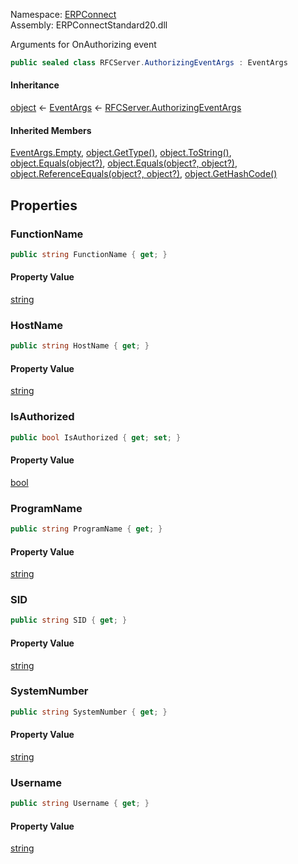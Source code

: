 
Namespace: [ERPConnect](index.md)  
Assembly: ERPConnectStandard20.dll  

Arguments for OnAuthorizing event

```csharp
public sealed class RFCServer.AuthorizingEventArgs : EventArgs
```

#### Inheritance

[object](https://learn.microsoft.com/dotnet/api/system.object) ← 
[EventArgs](https://learn.microsoft.com/dotnet/api/system.eventargs) ← 
[RFCServer.AuthorizingEventArgs](ERPConnect.RFCServer.AuthorizingEventArgs.md)

#### Inherited Members

[EventArgs.Empty](https://learn.microsoft.com/dotnet/api/system.eventargs.empty), 
[object.GetType\(\)](https://learn.microsoft.com/dotnet/api/system.object.gettype), 
[object.ToString\(\)](https://learn.microsoft.com/dotnet/api/system.object.tostring), 
[object.Equals\(object?\)](https://learn.microsoft.com/dotnet/api/system.object.equals\#system\-object\-equals\(system\-object\)), 
[object.Equals\(object?, object?\)](https://learn.microsoft.com/dotnet/api/system.object.equals\#system\-object\-equals\(system\-object\-system\-object\)), 
[object.ReferenceEquals\(object?, object?\)](https://learn.microsoft.com/dotnet/api/system.object.referenceequals), 
[object.GetHashCode\(\)](https://learn.microsoft.com/dotnet/api/system.object.gethashcode)

## Properties

### <a id="ERPConnect_RFCServer_AuthorizingEventArgs_FunctionName"></a> FunctionName

```csharp
public string FunctionName { get; }
```

#### Property Value

 [string](https://learn.microsoft.com/dotnet/api/system.string)

### <a id="ERPConnect_RFCServer_AuthorizingEventArgs_HostName"></a> HostName

```csharp
public string HostName { get; }
```

#### Property Value

 [string](https://learn.microsoft.com/dotnet/api/system.string)

### <a id="ERPConnect_RFCServer_AuthorizingEventArgs_IsAuthorized"></a> IsAuthorized

```csharp
public bool IsAuthorized { get; set; }
```

#### Property Value

 [bool](https://learn.microsoft.com/dotnet/api/system.boolean)

### <a id="ERPConnect_RFCServer_AuthorizingEventArgs_ProgramName"></a> ProgramName

```csharp
public string ProgramName { get; }
```

#### Property Value

 [string](https://learn.microsoft.com/dotnet/api/system.string)

### <a id="ERPConnect_RFCServer_AuthorizingEventArgs_SID"></a> SID

```csharp
public string SID { get; }
```

#### Property Value

 [string](https://learn.microsoft.com/dotnet/api/system.string)

### <a id="ERPConnect_RFCServer_AuthorizingEventArgs_SystemNumber"></a> SystemNumber

```csharp
public string SystemNumber { get; }
```

#### Property Value

 [string](https://learn.microsoft.com/dotnet/api/system.string)

### <a id="ERPConnect_RFCServer_AuthorizingEventArgs_Username"></a> Username

```csharp
public string Username { get; }
```

#### Property Value

 [string](https://learn.microsoft.com/dotnet/api/system.string)

